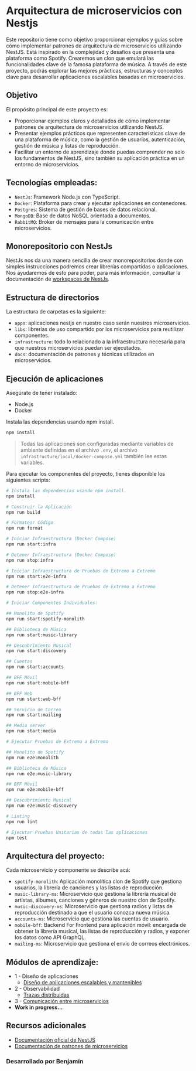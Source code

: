 # Arquitectura de microservicios con Nestjs

Este repositorio tiene como objetivo proporcionar ejemplos y guías sobre cómo implementar patrones de arquitectura de microservicios utilizando NestJS. Está inspirado en la complejidad y desafíos que presenta una plataforma como Spotify. Crearemos un clon que emulará las funcionalidades clave de la famosa plataforma de música. A través de este proyecto, podrás explorar las mejores prácticas, estructuras y conceptos clave para desarrollar aplicaciones escalables basadas en microservicios.

## Objetivo

El propósito principal de este proyecto es:

* Proporcionar ejemplos claros y detallados de cómo implementar patrones de arquitectura de microservicios utilizando NestJS.
* Presentar ejemplos prácticos que representen características clave de una plataforma de música, como la gestión de usuarios, autenticación, gestión de música y listas de reproducción.
* Facilitar un entorno de aprendizaje donde puedas comprender no solo los fundamentos de NestJS, sino también su aplicación práctica en un entorno de microservicios.

## Tecnologías empleadas:

* `NestJs`: Framework Node.js con TypeScript.
* `Docker`: Plataforma para crear y ejecutar aplicaciones en contenedores.
* `Postgres`: Sistema de gestión de bases de datos relacional.
* `MongoDB`: Base de datos NoSQL orientada a documentos. 
* `RabbitMQ`: Broker de mensajes para la comunicación entre microservicios.

## Monorepositorio con NestJs

NestJs nos da una manera sencilla de crear monorepositorios donde con simples instrucciones podremos crear librerías compartidas o aplicaciones. Nos ayudaremos de esto para poder, para más información, consultar la documentación de [workspaces de NestJs](https://docs.nestjs.com/cli/monorepo).

## Estructura de directorios

La estructura de carpetas es la siguiente:

* `apps`: aplicaciones nestjs en nuestro caso serán nuestros microservicios.
* `libs`: librerías de uso compartido por los microservicios para reutilizar componentes.
* `infrastructure`: todo lo relacionado a la infraestructura necesaria para que nuestros microservicios puedan ser ejecutados.
* `docs`: documentación de patrones y técnicas utilizados en microservicios.

## Ejecución de aplicaciones

Asegúrate de tener instalado:

* Node.js
* Docker

Instala las dependencias usando npm install.

```bash
npm install
```

> Todas las aplicaciones son configuradas mediante variables de ambiente definidas en el archivo `.env`, el archivo `infrastructure/local/docker-compose.yml` también lee estas variables. 

Para ejecutar los componentes del proyecto, tienes disponible los siguientes scripts:

```bash
# Instala las dependencias usando npm install.
npm install

# Construir la Aplicación
npm run build

# Formatear Código
npm run format

# Iniciar Infraestructura (Docker Compose)
npm run start:infra

# Detener Infraestructura (Docker Compose)
npm run stop:infra

# Iniciar Infraestructura de Pruebas de Extremo a Extremo
npm run start:e2e-infra

# Detener Infraestructura de Pruebas de Extremo a Extremo
npm run stop:e2e-infra

# Iniciar Componentes Individuales:

## Monolito de Spotify
npm run start:spotify-monolith

## Biblioteca de Música
npm run start:music-library

## Descubrimiento Musical
npm run start:discovery

## Cuentas
npm run start:accounts

## BFF Móvil
npm run start:mobile-bff

## BFF Web
npm run start:web-bff

## Servicio de Correo
npm run start:mailing

## Media server
npm run start:media

# Ejecutar Pruebas de Extremo a Extremo

## Monolito de Spotify
npm run e2e:monolith

## Biblioteca de Música
npm run e2e:music-library

## BFF Móvil
npm run e2e:mobile-bff

## Descubrimiento Musical
npm run e2e:music-discovery

# Linting
npm run lint

# Ejecutar Pruebas Unitarias de todas las aplicaciones
npm test
```

## Arquitectura del proyecto:

Cada microservicio y componente se describe acá:

* `spotify-monolith`: Aplicación monolítica clon de Spotify que gestiona usuarios, la librería de canciones y las listas de reproducción.
* `music-library-ms`: Microservicio que gestiona la librería musical de artistas, álbumes, canciones y géneros de nuestro clon de Spotify.
* `music-discovery-ms`: Microservicio que gestiona radios y listas de reproducción destinado a que el usuario conozca nueva música.
* `accounts-ms`: Microservicio que gestiona las cuentas de usuario.
* `mobile-bff`: Backend For Frontend para aplicación móvil: encargada de obtener la librería musical, las listas de reproducción y radios, y exponer los datos como API GraphQL.
* `mailing-ms`: Microservicio que gestiona el envío de correos electrónicos.

## Módulos de aprendizaje:

* 1 - Diseño de aplicaciones
    * [Diseño de aplicaciones escalables y mantenibles](docs/how-to-build-scalable-and-maintainable-apps.md)
* 2 - Observabilidad
    * [Trazas distribuidas](docs/distributed-traces.md)
* 3 - [Comunicación entre microservicios](docs/microservices-communication.md)
* **Work in progress...**

## Recursos adicionales

* [Documentación oficial de NestJS](https://docs.nestjs.com/)
* [Documentación de patrones de microservicios](https://microservices.io/patterns/index.html)

### Desarrollado por Benjamín